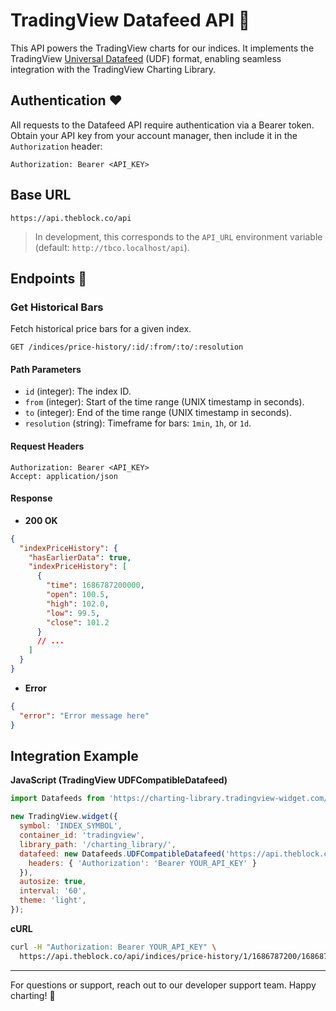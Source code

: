 # TradingView Datafeed API 🌹

This API powers the TradingView charts for our indices. It implements the TradingView [Universal Datafeed](https://www.tradingview.com/charting-library-docs/latest/connecting_data/connecting_data.md) (UDF) format, enabling seamless integration with the TradingView Charting Library.

## Authentication ❤️

All requests to the Datafeed API require authentication via a Bearer token. Obtain your API key from your account manager, then include it in the `Authorization` header:

```
Authorization: Bearer <API_KEY>
```

## Base URL

```
https://api.theblock.co/api
```

> In development, this corresponds to the `API_URL` environment variable (default: `http://tbco.localhost/api`).

## Endpoints 🌼

### Get Historical Bars

Fetch historical price bars for a given index.

```
GET /indices/price-history/:id/:from/:to/:resolution
```

#### Path Parameters
- `id` (integer): The index ID.
- `from` (integer): Start of the time range (UNIX timestamp in seconds).
- `to` (integer): End of the time range (UNIX timestamp in seconds).
- `resolution` (string): Timeframe for bars: `1min`, `1h`, or `1d`.

#### Request Headers
```
Authorization: Bearer <API_KEY>
Accept: application/json
```

#### Response
- **200 OK**
```json
{
  "indexPriceHistory": {
    "hasEarlierData": true,
    "indexPriceHistory": [
      {
        "time": 1686787200000,
        "open": 100.5,
        "high": 102.0,
        "low": 99.5,
        "close": 101.2
      }
      // ...
    ]
  }
}
```
- **Error**
```json
{
  "error": "Error message here"
}
```

## Integration Example

**JavaScript (TradingView UDFCompatibleDatafeed)**
```javascript
import Datafeeds from 'https://charting-library.tradingview-widget.com/datafeeds/udf/dist/bundle.js';

new TradingView.widget({
  symbol: 'INDEX_SYMBOL',
  container_id: 'tradingview',
  library_path: '/charting_library/',
  datafeed: new Datafeeds.UDFCompatibleDatafeed('https://api.theblock.co/api', {
    headers: { 'Authorization': 'Bearer YOUR_API_KEY' }
  }),
  autosize: true,
  interval: '60',
  theme: 'light',
});
```

**cURL**
```bash
curl -H "Authorization: Bearer YOUR_API_KEY" \
  https://api.theblock.co/api/indices/price-history/1/1686787200/1686873600/1h
```

---

For questions or support, reach out to our developer support team. Happy charting! 🌻
